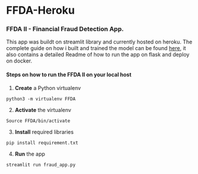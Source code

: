 # FFDA-Heroku
### FFDA II - Financial Fraud Detection App.
This app was buildt on streamlit library and currently hosted on heroku. The complete guide on how i built and trained the model can be found [here](https://github.com/Josiah-Jovido/Fraud_detection), it also contains a detailed Readme of how to run the app on flask and deploy on docker.

#### Steps on how to run the FFDA II on your local host

1. **Create** a Python virtualenv
```
python3 -m virtualenv FFDA
```
2. **Activate** the virtualenv
```
Source FFDA/bin/activate
```
3. **Install** required libraries
```
pip install requirement.txt
```
4. **Run** the app
```
streamlit run fraud_app.py
```
